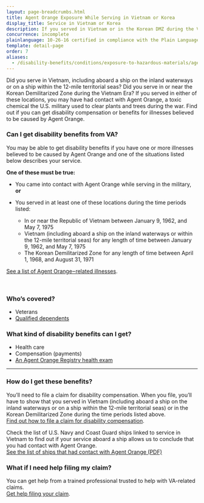 ```yaml
---
layout: page-breadcrumbs.html
title: Agent Orange Exposure While Serving in Vietnam or Korea
display_title: Service in Vietnam or Korea
description: If you served in Vietnam or in the Korean DMZ during the Vietnam Era, you may have had contact with Agent Orange. Find out if you're eligible for VA disability pay and other benefits for illnesses related to contact with this toxic chemical.
concurrence: incomplete
plainlanguage: 10-26-16 certified in compliance with the Plain Language Act
template: detail-page
order: 7
aliases:
  - /disability-benefits/conditions/exposure-to-hazardous-materials/agent-orange/service-inside/
---
```


<div class="va-introtext">

Did you serve in Vietnam, including aboard a ship on the inland waterways or on a ship within the 12-mile territorial seas? Did you serve in or near the Korean Demilitarized Zone during the Vietnam Era? If you served in either of these locations, you may have had contact with Agent Orange, a toxic chemical the U.S. military used to clear plants and trees during the war. Find out if you can get disability compensation or benefits for illnesses believed to be caused by Agent Orange.

</div>

<div class="feature" markdown="1">

### Can I get disability benefits from VA?

You may be able to get disability benefits if you have one or more illnesses believed to be caused by Agent Orange and one of the situations listed below describes your service. 

**One of these must be true:**

- You came into contact with Agent Orange while serving in the military, **or**

- You served in at least one of these locations during the time periods listed:
  - In or near the Republic of Vietnam between January 9, 1962, and May 7, 1975
  - Vietnam (including aboard a ship on the inland waterways or within the 12-mile territorial seas) for any length of time between January 9, 1962, and May 7, 1975
  - The Korean Demilitarized Zone for any length of time between April 1, 1968, and August 31, 1971

[See a list of Agent Orange‒related illnesses](/disability/eligibility/hazardous-materials-exposure/agent-orange/related-diseases/).

<br>

### Who’s covered?

- Veterans
- [Qualified dependents](/disability/eligibility/special-claims/birth-defects/)

</div>

### What kind of disability benefits can I get?

- Health care
- Compensation (payments)
- [An Agent Orange Registry health exam](/disability/eligibility/hazardous-materials-exposure/agent-orange/registry-health-exam/)

-----

### How do I get these benefits?

You’ll need to file a claim for disability compensation. When you file, you’ll have to show that you served in Vietnam (including aboard a ship on the inland waterways or on a ship within the 12-mile territorial seas) or in the Korean Demilitarized Zone during the time periods listed above. <br>
[Find out how to file a claim for disability compensation](/disability/how-to-file-claim/).

Check the list of U.S. Navy and Coast Guard ships linked to service in Vietnam to find out if your service aboard a ship allows us to conclude that you had contact with Agent Orange. <br>
<a href="/shiplist-agent-orange.pdf">See the list of ships that had contact with Agent Orange (PDF)</a>

### What if I need help filing my claim?

You can get help from a trained professional trusted to help with VA-related claims. <br>
[Get help filing your claim](/disability/get-help-filing-claim/).

